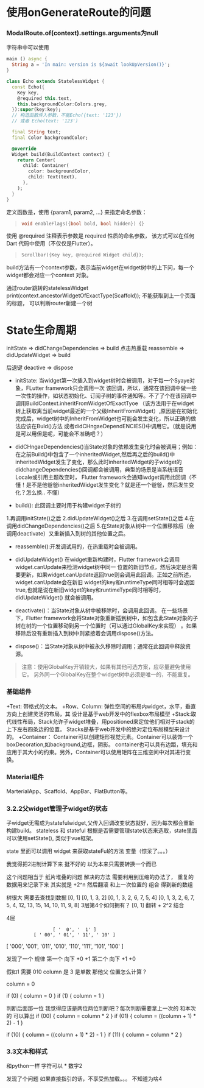 # 使用onGenerateRoute的问题
### ModalRoute.of(context).settings.arguments为null

字符串中可以使用
```dart
main () async {
  String a = 'In main: version is ${await lookUpVersion()}';
}
```

```dart
class Echo extends StatelessWidget {
  const Echo({
    Key key,  
    @required this.text,
    this.backgroundColor:Colors.grey,
  }):super(key:key);
  // 构造函数传入参数，不能Echo({text: '123'})
  // 或者 Echo(text: '123')

  final String text;
  final Color backgroundColor;

  @override
  Widget build(BuildContext context) {
    return Center(
      child: Container(
        color: backgroundColor,
        child: Text(text),
      ),
    );
  }
}
```
定义函数是，使用 {param1, param2, …} 来指定命名参数：
>```dart
>void enableFlags({bool bold, bool hidden}) {}
>```

使用 @required 注释表示参数是 required 性质的命名参数， 该方式可以在任何 Dart 代码中使用（不仅仅是Flutter）。
>```dart
>Scrollbar({Key key, @required Widget child});
>```

build方法有一个context参数，表示当前widget在widget树中的上下问，每一个widget都会对应一个context
对象。

通过router跳转的statelessWidget
print(context.ancestorWidgetOfExactType(Scaffold)); 不能获取到上一个页面的标题，
可以判断router新建一个树

# State生命周期
initState => didChangeDependencies => build
点击热重载
reassemble => didUpdateWidget => build

后退键
deactive => dispose

+ initState: 当widget第一次插入到widget树时会被调用，对于每一个Syaye对象，FLutter framework只会调用一次
该回调，所以，通常在该回调中做一些一次性的操作，如状态初始化、订阅子树的事件通知等。不了了个在该回调中调用BuildContext.inheritFromWidgetOfExactTyoe
（该方法用于在widget树上获取离当前widget最近的一个父级InheritFromWidget）,原因是在初始化完成后，widget树中的InheritFromWidget也可能会发生变化，所以正确的做法应该在Buld()方法
或者didCHngaeDependENCIES()中调用它。（就是说用是可以用但是呢，可能会不准确吧？）

+ didCHngaeDependencies()当State对象的依赖发生变化时会被调用；例如：在之前Build()中包含了一个inheritedWidget,然后再之后的build()中
inheritedWidget发生了变化，那么此时inheritedWidget的子widget的didchangeDependencies()回调都会被调用，典型的场景是当系统语音Locale或引用主题改变时，
Flutter framework会通知iwdget调用此回调（不懂！是不是他爸爸inheritedWidget发生变化？就是还一个爸爸，然后发生变化？怎么换.. 不懂）

+ build(): 此回调主要时用于构建widget子树的

1.再调用initState()之后
2.didUpdateWidget()之后
3.在调用setState()之后
4.在调用didChangeDependencies()之后
5.在State对象从树中一个位置移除后（会调用deactivate）又重新插入到树的其他位置之后。
+ reassemble():开发调试用的，在热重载时会被调用。

+ didUpdateWidget() 在widget重新构建时，Flutter framework会调用widget.canUpdate来检测widget树中同一
位置的新旧节点，然后决定是否需要更新，如果widget.canUpdate返回true则会调用此回调。正如之前所述，widget.canUpdate会在新旧
widget的key和runtimeType同时相等时会返回true,也就是说在新旧widget的key和runtimeType同时相等时，didUpdateWidget()
就会被调用。

+ deactivate()：当State对象从树中被移除时，会调用此回调。
在一些场景下，Flutter framework会将State对象重新插到树中，如包含此State对象的子树在树的一个位置移动到另一个位置时（可以通过GlobalKey来实现）
。如果移除后没有重新插入到树中则紧接着会调用dispose()方法。

+ dispose()：当State对象从树中被永久移除时调用；通常在此回调中释放资源。

> 注意：使用GlobalKey开销较大，如果有其他可选方案，应尽量避免使用它。
> 另外同一个GlobalKey在整个widget树中必须是唯一的，不能重复。

### 基础组件
+Text: 带格式的文本。
+Row、Column: 弹性空间的布局内widget，水平，垂直方向上创建灵活的布局，其
设计是基于web开发中的flexbox布局模型
+Stack:取代线性布局，Stack允许子widget堆叠，用positioned来定位他们相对于stack的上下左右四条边的位置。
Stacks是基于web开发中的绝对定位布局模型来设计的。
+Container： Container可以创建矩形视觉元素。Container可以装饰一个boxDecoration,如background,边框，阴影。
container也可以具有边距，填充和应用于其大小的约束。另外，Container可以使用矩阵在三维空间中对其进行变换。

### Material组件
MarterialApp、Scaffold、AppBar、FlatButton等。

### 3.2.2父widget管理子widget的状态
子widget无需成为statefulwidget,父传入回调改变状态就好，因为每次都会重新构建build。
stateless 和 stateful 根据是否需要管理state状态来选取，state里面可以使用setState(),
类似于vue框架。

state 里面可以调用 widget 来获取stateFul的方法 变量（惊呆了。。。）


我觉得把2进制计算下来 挺不好的 以为本来只需要转换一个而已

这个问题相当于 纸片堆叠的问题
解决的方法 需要利用到压缩的办法了，
重复的数据用来记录下来
 其实就是 +2^n 然后翻滚 
 和上一次位置的 组合 得到新的数组
 
 树很大 需要去查找到数据
                     [0,  1]
                  [0, 1,  3,  2]
            [0, 1, 3, 2,  6,  7,  5,  4]
[0, 1, 3, 2, 6, 7, 5, 4, 12, 13, 15, 14, 10, 11, 9, 8]
3层第4个如何拥有？
[0, 1] 翻转 + 2^2 结合


4层

                     [ '  0', '  1' ]
              [ ' 00', ' 01', ' 11', ' 10' ]
[ '000', '001', '011', '010', '110', '111', '101', '100' ]

发现了一个 规律 
第一个 向下   +0 +1
第二个 向下   +1 +0

假如1 需要 010
column 是 3 
是单数
那他父 位置怎么计算？

column = 0

if (0) {
  column = 0
}
if (1) {
  column = 1
}

判断后面那一位 我觉得应该是两位两位判断吧？每次判断需要拿上一次的 和本次的 可以算出
if (00) {
  column = column * 2
}
if (01) {
  column = ((column + 1) * 2) - 1
}

if (10) {
  column = ((column + 1) * 2) - 1
}
if (11) {
  column = column * 2
}

### 3.3文本和样式
和python一样 字符可以 * 数字2

发现了个问题 如果直接指引的话，不享受热加载。。。  不知道为啥4
